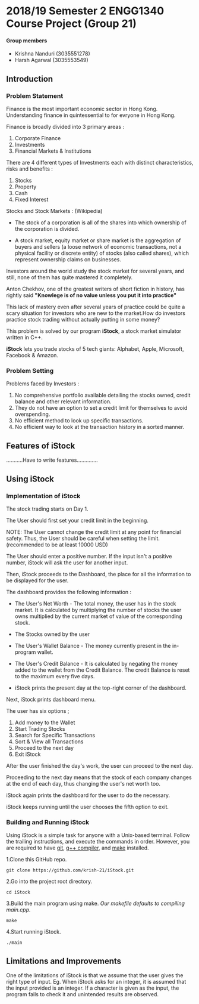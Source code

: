 # 2018/19 Semester 2 ENGG1340 Course Project (Group 21)

#### Group members
- Krishna Nanduri (3035551278)
- Harsh Agarwal   (3035553549)


## Introduction


### Problem Statement

Finance is the most important economic sector in Hong Kong. Understanding finance in quintessential to for evryone in  Hong Kong.


Finance is broadly divided into 3 primary areas :

1. Corporate Finance
2. Investments
3. Financial Markets & Institutions



There are 4 different types of Investments each with distinct characteristics, risks and benefits :

1. Stocks
2. Property
3. Cash
4. Fixed Interest



Stocks and Stock Markets : (Wikipedia)

- The stock of a corporation is all of the shares into which ownership of the corporation is divided.

- A stock market, equity market or share market is the aggregation of buyers and sellers (a loose network of economic transactions, not a physical facility or discrete entity) of stocks (also called shares), which represent ownership claims on businesses.


Investors around the world study the stock market for several years, and still, none of them has quite mastered it completely.

Anton Chekhov, one of the greatest writers of short fiction in history, has rightly said **"Knowlege is of no value unless you put it into practice"**


This lack of mastery even after several years of practice could be quite a scary situation for investors who are new to the market.How do investors practice stock trading without actually putting in some money?

This problem is solved by our program **iStock**, a stock market simulator written in C++.

**iStock** lets you trade stocks of 5 tech giants: Alphabet, Apple, Microsoft, Facebook & Amazon.


### Problem Setting


Problems faced by Investors :

1. No comprehensive portfolio available detailing the stocks owned, credit balance and other relevant information.
2. They do not have an option to set a credit limit for themselves to avoid overspending.
3. No efficient method to look up specific transactions.
4. No efficient way to look at the transaction history in a sorted manner.


## Features of iStock

...........Have to write features..............


## Using iStock



### Implementation of iStock


The stock trading starts on Day 1. 

The User should first set your credit limit in the beginning. 

NOTE: The User cannot change the credit limit at any point for financial safety. Thus, the User should be careful when setting the limit. (recommended  to be at least 10000 USD)

The User should enter a positive number. If the input isn't a positive number, iStock will ask the user for another input.

Then, iStock proceeds to the Dashboard, the place for all the information to be displayed for the user.

The dashboard provides the following information :

- The User's Net Worth - The total money, the user has in the stock market. It is calculated by multiplying the number of stocks the user owns multiplied by the current market of value of the corresponding stock.

- The Stocks owned by the user

- The User's Wallet Balance - The money currently present in the in-program wallet.

- The User's Credit Balance - It is calculated by negating the money added to the wallet from the Credit Balance. The credit Balance is reset to the maximum every five days.

- iStock prints the present day at the top-right corner of the dashboard.

Next, iStock prints dashboard menu.

The user has six options ;

1. Add money to the Wallet
2. Start Trading Stocks
3. Search for Specific Transactions
4. Sort & View all Transactions
4. Proceed to the next day
5. Exit iStock


After the user finished the day's work, the user can proceed to the next day.

Proceeding to the next day means that the stock of each company changes at the end of each day, thus changing the user's net worth too.

iStock again prints the dashboard for the user to do the necessary.

iStock keeps running until the user chooses the fifth option to exit.



### Building and Running iStock


Using iStock is a simple task for anyone with a Unix-based terminal. Follow the trailing instructions, and execute the commands in order. 
However, you are required to have [git](https://www.atlassian.com/git/tutorials/install-git), [g++ compiler](https://www.cs.odu.edu/~zeil/cs250PreTest/latest/Public/installingACompiler/), and [make](https://www.gnu.org/software/make/) installed.


1.Clone this GitHub repo.

`git clone https://github.com/krish-21/iStock.git`

2.Go into the project root directory.

`cd iStock`

3.Build the main program using make. *Our makefile defaults to compiling main.cpp.*

`make`

4.Start running iStock.

`./main`


## Limitations and Improvements


One of the limitations of iStock is that we assume that the user gives the right type of input. Eg. When iStock asks for an integer, it is assumed that the input provided is an integer. 
If a character is given as the input, the program fails to check it and unintended results are observed.
